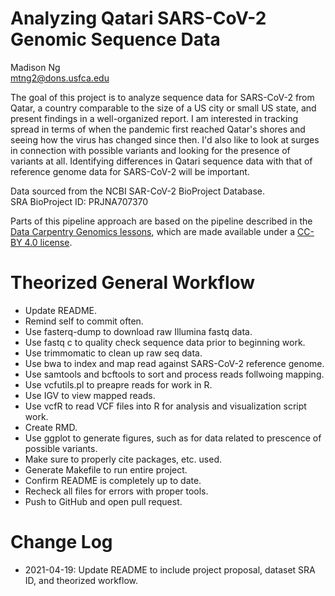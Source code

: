 # Analyzing Qatari SARS-CoV-2 Genomic Sequence Data  

Madison Ng  
mtng2@dons.usfca.edu  

The goal of this project is to analyze sequence data for SARS-CoV-2 from 
Qatar, a country comparable to the size of a US city or small US state, and 
present findings in a well-organized report. I am interested in tracking 
spread in terms of when the pandemic first reached Qatar's shores and seeing 
how the virus has changed since then. I'd also like to look at surges in 
connection with possible variants and looking for the presence of variants at 
all. Identifying differences in Qatari sequence data with that of reference 
genome data for SARS-CoV-2 will be important.  

Data sourced from the NCBI SAR-CoV-2 BioProject Database.  
SRA BioProject ID: PRJNA707370  

Parts of this pipeline approach are based on the pipeline described in the [Data Carpentry Genomics lessons](https://datacarpentry.org/genomics-workshop/), which are made available under a [CC-BY 4.0 license](https://creativecommons.org/licenses/by/4.0/).  

# Theorized General Workflow  
* Update README.  
* Remind self to commit often.  
* Use fasterq-dump to download raw Illumina fastq data.  
* Use fastq c to quality check sequence data prior to beginning work.  
* Use trimmomatic to clean up raw seq data.  
* Use bwa to index and map read against SARS-CoV-2 reference genome.  
* Use samtools and bcftools to sort and process reads follwoing mapping.  
* Use vcfutils.pl to preapre reads for work in R.  
* Use IGV to view mapped reads.  
* Use vcfR to read VCF files into R for analysis and visualization script work.  
* Create RMD.  
* Use ggplot to generate figures, such as for data related to prescence of possible variants.  
* Make sure to properly cite packages, etc. used.  
* Generate Makefile to run entire project.  
* Confirm README is completely up to date.  
* Recheck all files for errors with proper tools.  
* Push to GitHub and open pull request.  

# Change Log
* 2021-04-19: Update README to include project proposal, dataset SRA ID, and theorized workflow.  
